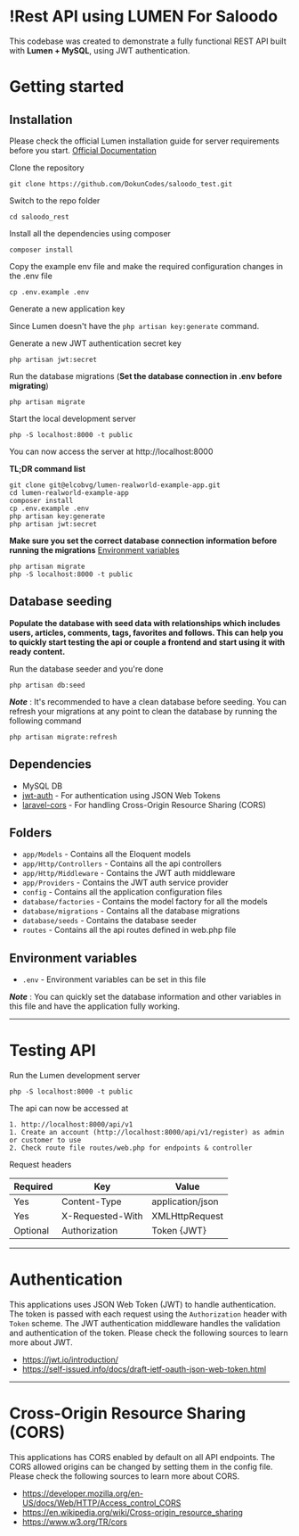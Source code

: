 # !Rest API using LUMEN For Saloodo


This codebase was created to demonstrate a fully functional REST API built with **Lumen + MySQL**, using JWT authentication.


# Getting started

## Installation

Please check the official Lumen installation guide for server requirements before you start. [Official Documentation](https://lumen.laravel.com/docs)


Clone the repository

    git clone https://github.com/DokunCodes/saloodo_test.git

Switch to the repo folder

    cd saloodo_rest

Install all the dependencies using composer

    composer install

Copy the example env file and make the required configuration changes in the .env file

    cp .env.example .env

Generate a new application key

Since Lumen doesn't have the `php artisan key:generate` command.

Generate a new JWT authentication secret key

    php artisan jwt:secret

Run the database migrations (**Set the database connection in .env before migrating**)

    php artisan migrate

Start the local development server

    php -S localhost:8000 -t public

You can now access the server at http://localhost:8000

**TL;DR command list**

    git clone git@elcobvg/lumen-realworld-example-app.git
    cd lumen-realworld-example-app
    composer install
    cp .env.example .env
    php artisan key:generate
    php artisan jwt:secret 
    
**Make sure you set the correct database connection information before running the migrations** [Environment variables](#environment-variables)

    php artisan migrate
    php -S localhost:8000 -t public

## Database seeding

**Populate the database with seed data with relationships which includes users, articles, comments, tags, favorites and follows. This can help you to quickly start testing the api or couple a frontend and start using it with ready content.**

Run the database seeder and you're done

    php artisan db:seed

***Note*** : It's recommended to have a clean database before seeding. You can refresh your migrations at any point to clean the database by running the following command

    php artisan migrate:refresh


## Dependencies

- MySQL DB
- [jwt-auth](https://github.com/tymondesigns/jwt-auth) - For authentication using JSON Web Tokens
- [laravel-cors](https://github.com/barryvdh/laravel-cors) - For handling Cross-Origin Resource Sharing (CORS)

## Folders

- `app/Models` - Contains all the Eloquent models
- `app/Http/Controllers` - Contains all the api controllers
- `app/Http/Middleware` - Contains the JWT auth middleware
- `app/Providers` - Contains the JWT auth service provider
- `config` - Contains all the application configuration files
- `database/factories` - Contains the model factory for all the models
- `database/migrations` - Contains all the database migrations
- `database/seeds` - Contains the database seeder
- `routes` - Contains all the api routes defined in web.php file



## Environment variables

- `.env` - Environment variables can be set in this file

***Note*** : You can quickly set the database information and other variables in this file and have the application fully working.

----------

# Testing API

Run the Lumen development server

    php -S localhost:8000 -t public

The api can now be accessed at

    1. http://localhost:8000/api/v1
    1. Create an account (http://localhost:8000/api/v1/register) as admin or customer to use
    2. Check route file routes/web.php for endpoints & controller

Request headers

| **Required** 	| **Key**              	| **Value**            	|
|----------	|------------------	|------------------	|
| Yes      	| Content-Type     	| application/json 	|
| Yes      	| X-Requested-With 	| XMLHttpRequest   	|
| Optional 	| Authorization    	| Token {JWT}      	|


----------
 
# Authentication
 
This applications uses JSON Web Token (JWT) to handle authentication. The token is passed with each request using the `Authorization` header with `Token` scheme. The JWT authentication middleware handles the validation and authentication of the token. Please check the following sources to learn more about JWT.
 
- https://jwt.io/introduction/
- https://self-issued.info/docs/draft-ietf-oauth-json-web-token.html

----------

# Cross-Origin Resource Sharing (CORS)
 
This applications has CORS enabled by default on all API endpoints. The CORS allowed origins can be changed by setting them in the config file. Please check the following sources to learn more about CORS.
 
- https://developer.mozilla.org/en-US/docs/Web/HTTP/Access_control_CORS
- https://en.wikipedia.org/wiki/Cross-origin_resource_sharing
- https://www.w3.org/TR/cors
